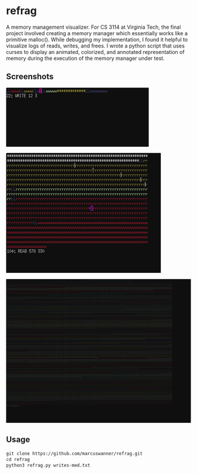 refrag
======

A memory management visualizer. For CS 3114 at Virginia Tech, the final project involved creating a memory manager which essentially works like a primitive malloc(). While debugging my implementation, I found it helpful to visualize logs of reads, writes, and frees. I wrote a python script that uses curses to display an animated, colorized, and annotated representation of memory during the execution of the memory manager under test.

## Screenshots

![](doc/screenshot-short.png)

![](doc/screenshot-med.png)

![](doc/screenshot-long.png)

## Usage

```
git clone https://github.com/marcuswanner/refrag.git
cd refrag
python3 refrag.py writes-med.txt
```
